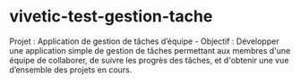 # vivetic-test-gestion-tache
Projet : Application de gestion de tâches d’équipe - Objectif : Développer une application simple de gestion de tâches permettant aux  membres d'une équipe de collaborer, de suivre les progrès des tâches, et d'obtenir  une vue d’ensemble des projets en cours.
